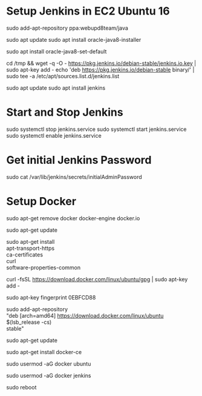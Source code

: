 # Setup Jenkins in EC2 Ubuntu 16

sudo add-apt-repository ppa:webupd8team/java

sudo apt update
sudo apt install oracle-java8-installer

sudo apt install oracle-java8-set-default

cd /tmp && wget -q -O - https://pkg.jenkins.io/debian-stable/jenkins.io.key | sudo apt-key add -
echo 'deb https://pkg.jenkins.io/debian-stable binary/' | sudo tee -a /etc/apt/sources.list.d/jenkins.list

sudo apt update
sudo apt install jenkins

# Start and Stop Jenkins 

sudo systemctl stop jenkins.service
sudo systemctl start jenkins.service
sudo systemctl enable jenkins.service

# Get initial Jenkins Password

sudo cat /var/lib/jenkins/secrets/initialAdminPassword

# Setup Docker

sudo apt-get remove docker docker-engine docker.io

sudo apt-get update

sudo apt-get install \
    apt-transport-https \
    ca-certificates \
    curl \
    software-properties-common

curl -fsSL https://download.docker.com/linux/ubuntu/gpg | sudo apt-key add -

sudo apt-key fingerprint 0EBFCD88

sudo add-apt-repository \
   "deb [arch=amd64] https://download.docker.com/linux/ubuntu \
   $(lsb_release -cs) \
   stable"

sudo apt-get update

sudo apt-get install docker-ce

sudo usermod -aG docker ubuntu

sudo usermod -aG docker jenkins

sudo reboot

